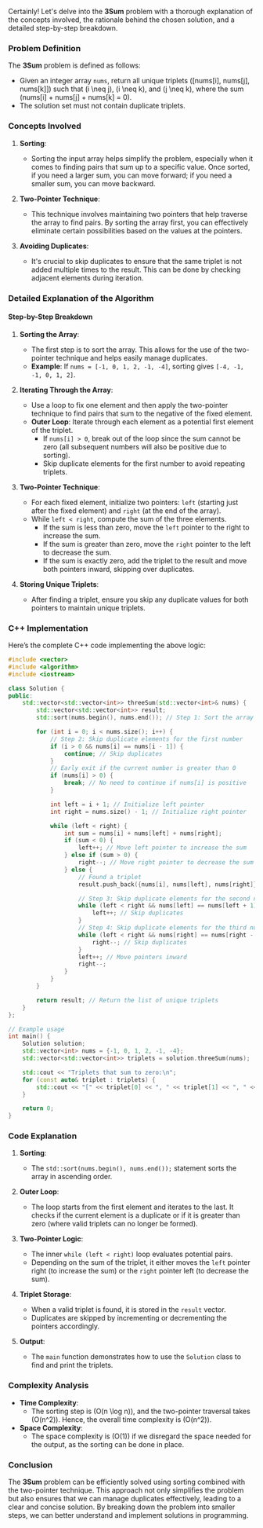 Certainly! Let's delve into the **3Sum** problem with a thorough explanation of the concepts involved, the rationale behind the chosen solution, and a detailed step-by-step breakdown.

### Problem Definition

The **3Sum** problem is defined as follows:

- Given an integer array `nums`, return all unique triplets \([nums[i], nums[j], nums[k]]\) such that \(i \neq j\), \(i \neq k\), and \(j \neq k\), where the sum \(nums[i] + nums[j] + nums[k] = 0\).
- The solution set must not contain duplicate triplets.

### Concepts Involved

1. **Sorting**:

   - Sorting the input array helps simplify the problem, especially when it comes to finding pairs that sum up to a specific value. Once sorted, if you need a larger sum, you can move forward; if you need a smaller sum, you can move backward.

2. **Two-Pointer Technique**:

   - This technique involves maintaining two pointers that help traverse the array to find pairs. By sorting the array first, you can effectively eliminate certain possibilities based on the values at the pointers.

3. **Avoiding Duplicates**:
   - It's crucial to skip duplicates to ensure that the same triplet is not added multiple times to the result. This can be done by checking adjacent elements during iteration.

### Detailed Explanation of the Algorithm

#### Step-by-Step Breakdown

1. **Sorting the Array**:

   - The first step is to sort the array. This allows for the use of the two-pointer technique and helps easily manage duplicates.
   - **Example**: If `nums = [-1, 0, 1, 2, -1, -4]`, sorting gives `[-4, -1, -1, 0, 1, 2]`.

2. **Iterating Through the Array**:

   - Use a loop to fix one element and then apply the two-pointer technique to find pairs that sum to the negative of the fixed element.
   - **Outer Loop**: Iterate through each element as a potential first element of the triplet.
     - If `nums[i] > 0`, break out of the loop since the sum cannot be zero (all subsequent numbers will also be positive due to sorting).
     - Skip duplicate elements for the first number to avoid repeating triplets.

3. **Two-Pointer Technique**:

   - For each fixed element, initialize two pointers: `left` (starting just after the fixed element) and `right` (at the end of the array).
   - While `left < right`, compute the sum of the three elements.
     - If the sum is less than zero, move the `left` pointer to the right to increase the sum.
     - If the sum is greater than zero, move the `right` pointer to the left to decrease the sum.
     - If the sum is exactly zero, add the triplet to the result and move both pointers inward, skipping over duplicates.

4. **Storing Unique Triplets**:
   - After finding a triplet, ensure you skip any duplicate values for both pointers to maintain unique triplets.

### C++ Implementation

Here’s the complete C++ code implementing the above logic:

```cpp
#include <vector>
#include <algorithm>
#include <iostream>

class Solution {
public:
    std::vector<std::vector<int>> threeSum(std::vector<int>& nums) {
        std::vector<std::vector<int>> result;
        std::sort(nums.begin(), nums.end()); // Step 1: Sort the array

        for (int i = 0; i < nums.size(); i++) {
            // Step 2: Skip duplicate elements for the first number
            if (i > 0 && nums[i] == nums[i - 1]) {
                continue; // Skip duplicates
            }
            // Early exit if the current number is greater than 0
            if (nums[i] > 0) {
                break; // No need to continue if nums[i] is positive
            }

            int left = i + 1; // Initialize left pointer
            int right = nums.size() - 1; // Initialize right pointer

            while (left < right) {
                int sum = nums[i] + nums[left] + nums[right];
                if (sum < 0) {
                    left++; // Move left pointer to increase the sum
                } else if (sum > 0) {
                    right--; // Move right pointer to decrease the sum
                } else {
                    // Found a triplet
                    result.push_back({nums[i], nums[left], nums[right]});

                    // Step 3: Skip duplicate elements for the second number
                    while (left < right && nums[left] == nums[left + 1]) {
                        left++; // Skip duplicates
                    }
                    // Step 4: Skip duplicate elements for the third number
                    while (left < right && nums[right] == nums[right - 1]) {
                        right--; // Skip duplicates
                    }
                    left++; // Move pointers inward
                    right--;
                }
            }
        }

        return result; // Return the list of unique triplets
    }
};

// Example usage
int main() {
    Solution solution;
    std::vector<int> nums = {-1, 0, 1, 2, -1, -4};
    std::vector<std::vector<int>> triplets = solution.threeSum(nums);

    std::cout << "Triplets that sum to zero:\n";
    for (const auto& triplet : triplets) {
        std::cout << "[" << triplet[0] << ", " << triplet[1] << ", " << triplet[2] << "]\n";
    }

    return 0;
}
```

### Code Explanation

1. **Sorting**:

   - The `std::sort(nums.begin(), nums.end());` statement sorts the array in ascending order.

2. **Outer Loop**:

   - The loop starts from the first element and iterates to the last. It checks if the current element is a duplicate or if it is greater than zero (where valid triplets can no longer be formed).

3. **Two-Pointer Logic**:

   - The inner `while (left < right)` loop evaluates potential pairs.
   - Depending on the sum of the triplet, it either moves the `left` pointer right (to increase the sum) or the `right` pointer left (to decrease the sum).

4. **Triplet Storage**:

   - When a valid triplet is found, it is stored in the `result` vector.
   - Duplicates are skipped by incrementing or decrementing the pointers accordingly.

5. **Output**:
   - The `main` function demonstrates how to use the `Solution` class to find and print the triplets.

### Complexity Analysis

- **Time Complexity**:
  - The sorting step is \(O(n \log n)\), and the two-pointer traversal takes \(O(n^2)\). Hence, the overall time complexity is \(O(n^2)\).
- **Space Complexity**:
  - The space complexity is \(O(1)\) if we disregard the space needed for the output, as the sorting can be done in place.

### Conclusion

The **3Sum** problem can be efficiently solved using sorting combined with the two-pointer technique. This approach not only simplifies the problem but also ensures that we can manage duplicates effectively, leading to a clear and concise solution. By breaking down the problem into smaller steps, we can better understand and implement solutions in programming.
